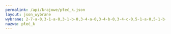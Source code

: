 ```yaml
---
permalink: /api/krajowe/płeć_k.json
layout: json_wybrane
wybrane: 2-7-a-0,3-1-a-0,3-1-b-0,3-4-a-0,3-4-b-0,3-4-c-0,5-1-a-0,5-1-b-0,5-1-c-0,5-3-a-0,8-3-a-0,8-5-a-0,8-7-a-0
nazwa: płeć_k
---
```

